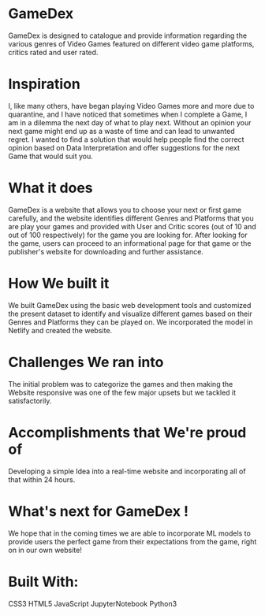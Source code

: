# GameDex
GameDex is designed to catalogue and provide information regarding the various genres of Video Games featured on different video game platforms, critics rated and user rated.

# Inspiration

I, like many others, have began playing Video Games more and more due to quarantine, and I have noticed that sometimes when I complete a Game, I am in a dilemma the next day of what to play next. Without an opinion your next game might end up as a waste of time and can lead to unwanted regret. I wanted to find a solution that would help people find the correct opinion based on Data Interpretation and offer suggestions for the next Game that would suit you.

# What it does

GameDex is a website that allows you to choose your next or first game carefully, and the website identifies different Genres and Platforms that you are play your games and provided with User and Critic scores (out of 10 and out of 100 respectively) for the game you are looking for. After looking for the game, users can proceed to an informational page for that game or the publisher's website for downloading and further assistance.

# How We built it

We built GameDex using the basic web development tools and customized the present dataset to identify and visualize different games based on their Genres and Platforms they can be played on. We incorporated the model in Netlify and created the website.

# Challenges We ran into

The initial problem was to categorize the games and then making the Website responsive was one of the few major upsets but we tackled it satisfactorily.

# Accomplishments that We're proud of

Developing a simple Idea into a real-time website and incorporating all of that within 24 hours.

# What's next for GameDex !

We hope that in the coming times we are able to incorporate ML models to provide users the perfect game from their expectations from the game, right on in our own website!

# Built With:

CSS3
HTML5
JavaScript
JupyterNotebook
Python3
